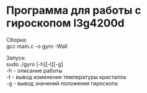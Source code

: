 # Программа для работы с гироскопом l3g4200d

Сборка:  
gcc main.c -o gyro -Wall  

Запуск:  
sudo ./gyro [-h][-t][-g]  
-h - описание работы  
-t - вывод изменения температуры кристалла  
-g - вывод значений положения гироскопа  